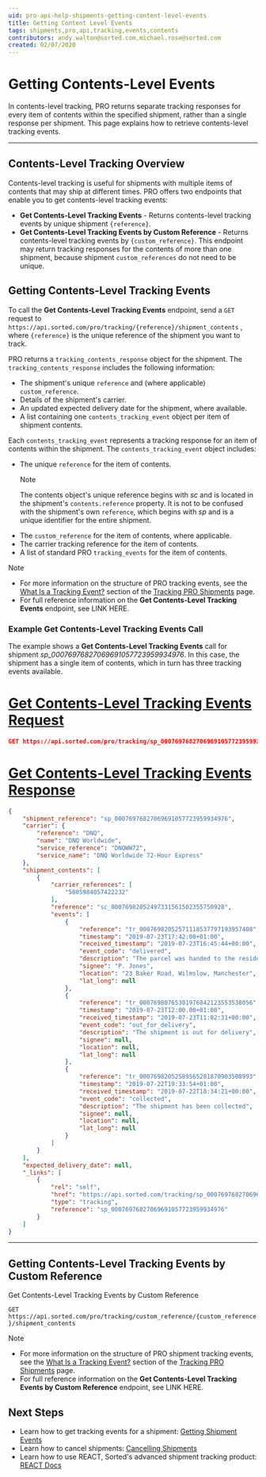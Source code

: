 ```yaml
---
uid: pro-api-help-shipments-getting-content-level-events
title: Getting Content Level Events
tags: shipments,pro,api,tracking,events,contents
contributors: andy.walton@sorted.com,michael.rose@sorted.com
created: 02/07/2020
---
```

# Getting Contents-Level Events 

In contents-level tracking, PRO returns separate tracking responses for every item of contents within the specified shipment, rather than a single response per shipment. This page explains how to retrieve contents-level tracking events.

---

## Contents-Level Tracking Overview

Contents-level tracking is useful for shipments with multiple items of contents that may ship at different times. PRO offers two endpoints that enable you to get contents-level tracking events: 

* **Get Contents-Level Tracking Events** - Returns contents-level tracking events by unique shipment `{reference}`. 
* **Get Contents-Level Tracking Events by Custom Reference** - Returns contents-level tracking events by `{custom_reference}`. This endpoint may return tracking responses for the contents of more than one shipment, because shipment `custom_references` do not need to be unique.

## Getting Contents-Level Tracking Events

To call the **Get Contents-Level Tracking Events** endpoint, send a `GET` request to `https://api.sorted.com/pro/tracking/{reference}/shipment_contents` , where `{reference}` is the unique reference of the shipment you want to track.

PRO returns a `tracking_contents_response` object for the shipment. The `tracking_contents_response` includes the following information:

* The shipment's unique `reference` and (where applicable) `custom_reference`. 
* Details of the shipment's carrier.
* An updated expected delivery date for the shipment, where available.
* A list containing one `contents_tracking_event` object per item of shipment contents.

Each `contents_tracking_event` represents a tracking response for an item of contents within the shipment. The `contents_tracking_event` object includes:

* The unique `reference` for the item of contents.
  > [!NOTE]
  > The contents object's unique reference begins with _sc_ and is located in the shipment's `contents.reference` property. It is not to be confused with the shipment's own `reference`, which begins with _sp_ and is a unique identifier for the entire shipment.
* The `custom_reference` for the item of contents, where applicable.
* The carrier tracking reference for the item of contents.
* A list of standard PRO `tracking_events` for the item of contents. 

> [!NOTE]
>
> * For more information on the structure of PRO tracking events, see the [What Is a Tracking Event?](/pro/api/shipments/tracking_pro_shipments.html#what-is-a-tracking-event) section of the [Tracking PRO Shipments](/pro/api/shipments/tracking_pro_shipments.html) page.
> * For full reference information on the **Get Contents-Level Tracking Events** endpoint, see LINK HERE.

### Example Get Contents-Level Tracking Events Call

The example shows a **Get Contents-Level Tracking Events** call for shipment *sp_00076976827069691057723959934976*. In this case, the shipment has a single item of contents, which in turn has three tracking events available.

# [Get Contents-Level Tracking Events Request](#tab/get-contents-level-tracking-events-request)

```json
GET https://api.sorted.com/pro/tracking/sp_00076976827069691057723959934976/shipment_contents
```

# [Get Contents-Level Tracking Events Response](#tab/get-contents-level-tracking-events-response)

```json
{
    "shipment_reference": "sp_00076976827069691057723959934976",
    "carrier": {
        "reference": "DNQ",
        "name": "DNQ Worldwide",
        "service_reference": "DNQWW72",
        "service_name": "DNQ Worldwide 72-Hour Express"
    },
    "shipment_contents": [
        {
            "carrier_references": [
                "5805984057422232"
            ],
            "reference": "sc_00076982052497331561502355750928",
            "events": [
                {
                    "reference": "tr_00076982052571118537797193957408",
                    "timestamp": "2019-07-23T17:42:00+01:00",
                    "received_timestamp": "2019-07-23T16:45:44+00:00",
                    "event_code": "delivered",
                    "description": "The parcel was handed to the resident",
                    "signee": "P. Jones",
                    "location": "23 Baker Road, Wilmslow, Manchester",
                    "lat_long": null
                },
                {
                    "reference": "tr_00076980765301976842123553538056",
                    "timestamp": "2019-07-23T12:00.00+01:00",
                    "received_timestamp": "2019-07-23T11:02:31+00:00",
                    "event_code": "out_for_delivery",
                    "description": "The shipment is out for delivery",
                    "signee": null,
                    "location": null,
                    "lat_long": null
                },
                {
                    "reference": "tr_00076982052589565281870903508993",
                    "timestamp": "2019-07-22T19:33:54+01:00",
                    "received_timestamp": "2019-07-22T18:34:21+00:00",
                    "event_code": "collected",
                    "description": "The shipment has been collected",
                    "signee": null,
                    "location": null,
                    "lat_long": null
                }
            ]
        }
    ],
    "expected_delivery_date": null,
    "_links": [
        {
            "rel": "self",
            "href": "https://api.sorted.com/tracking/sp_00076976827069691057723959934976/shipment_contents",
            "type": "tracking",
            "reference": "sp_00076976827069691057723959934976"
        }
    ]
}
```
---

## Getting Contents-Level Tracking Events by Custom Reference

Get Contents-Level Tracking Events by Custom Reference

`GET https://api.sorted.com/pro/tracking/custom_reference/{custom_reference}/shipment_contents`

> [!NOTE]
>
> * For more information on the structure of PRO shipment tracking events, see the [What Is a Tracking Event?](/pro/api/shipments/tracking_pro_shipments.html#what-is-a-tracking-event) section of the [Tracking PRO Shipments](/pro/api/shipments/tracking_pro_shipments.html) page.
> * For full reference information on the **Get Contents-Level Tracking Events by Custom Reference** endpoint, see LINK HERE.

## Next Steps

* Learn how to get tracking events for a shipment: [Getting Shipment Events](/pro/api/shipments/getting_shipment_events.html)
* Learn how to cancel shipments: [Cancelling Shipments](/pro/api/shipments/cancelling_shipments.html)
* Learn how to use REACT, Sorted's advanced shipment tracking product: [REACT Docs](/react/index.html?v2)